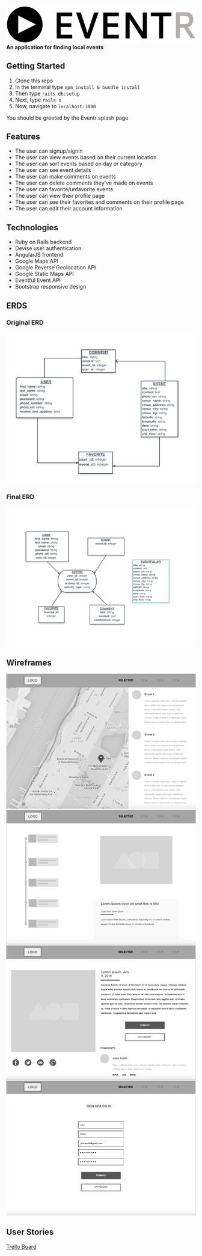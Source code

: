 ![EVENTR](./app/assets/images/EVENT-logo.png)
**An application for finding local events**

## Getting Started
1. Clone this repo
2. In the terminal type `npm install & bundle install`
3. Then type `rails db:setup`
4. Next, type `rails s`
5. Now, navigate to `localhost:3000`

You should be greeted by the Eventr splash page

## Features
- The user can signup/signin
- The user can view events based on their current location
- The user can sort events based on day or category
- The user can see event details
- The user can make comments on events
- The user can delete comments they've made on events
- The user can favorite/unfavorite events
- The user can view their profile page
- The user can see their favorites and comments on their profile page
- The user can edit their account information

## Technologies
- Ruby on Rails backend
- Devise user authentication
- AngularJS frontend
- Google Maps API
- Google Reverse Geolocation API
- Google Static Maps API
- Eventful Event API
- Bootstrap responsive design

## ERDS

### Original ERD
![Original ERD](./readme_assets/old_erd.png)

### Final ERD
![Final ERD](./readme_assets/final_erd.png)


## Wireframes
![Wireframe 1](./readme_assets/wireframe_1.png)
![Wireframe 1](./readme_assets/wireframe_2.png)
![Wireframe 1](./readme_assets/wireframe_3.png)
![Wireframe 1](./readme_assets/wireframe_4.png)

## User Stories
[Trello Board](https://trello.com/b/RYYZ9RRd/project-4)
